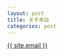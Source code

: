 ```yaml
---
layout: post
title: 关于本站
categories: post
---
```

<a class="u-email" href="mailto:{{ site.email }}">{{ site.email }}</a>